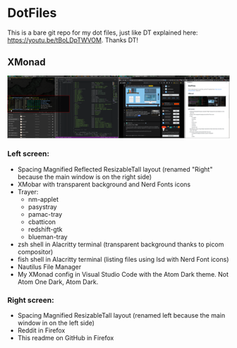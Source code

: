# DotFiles

This is a bare git repo for my dot files, just like DT explained here: https://youtu.be/tBoLDpTWVOM. Thanks DT!


## XMonad

![screenshot](Images/xmonad.png)

### Left screen:
  - Spacing Magnified Reflected ResizableTall layout (renamed "Right" because the main window is on the right side)
  - XMobar with transparent background and Nerd Fonts icons
  - Trayer:
    * nm-applet
    * pasystray
    * pamac-tray
    * cbatticon
    * redshift-gtk
    * blueman-tray
  - zsh shell in Alacritty terminal (transparent background thanks to picom compositor)
  - fish shell in Alacritty terminal (listing files using lsd with Nerd Font icons)
  - Nautilus File Manager
  - My XMonad config in Visual Studio Code with the Atom Dark theme. Not Atom One Dark, Atom Dark.
  
### Right screen:
  - Spacing Magnified ResizableTall layout (renamed left because the main window in on the left side)
  - Reddit in Firefox
  - This readme on GitHub in Firefox
